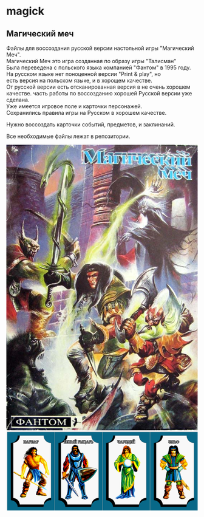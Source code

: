 magick
======

## Магический меч

Файлы для воссоздания русской версии настольной игры "Магический Меч".
<br>Магический Меч это игра созданная по образу игры "Талисман"
<br>Была переведена с польского языка компанией "Фантом" в 1995 году.
<br>На русском языке нет поноценной версии "Print & play", но
<br>есть версия на польском языке, и в хорощем качестве.
<br>От русской версии есть отсканированная версия в не очень хорошем
<br>качестве. часть работы по воссозданию хорошей Русской версии уже сделана.
<br>Уже имеется игровое поле и карточки персонажей.
<br>Сохранились правила игры на Русском в хорошем качестве.

Нужно воссоздать карточки событий, предметов, и заклинаний.

Все необходимые файлы лежат в репозитории.

![Обложка коробки](https://github.com/maximov-ru/magick/blob/master/russian_scan/cover.jpg?raw=true "Обложка на коробке")
![некоторые персонажи](https://github.com/maximov-ru/magick/blob/master/russian_scan/pers.png?raw=true)

